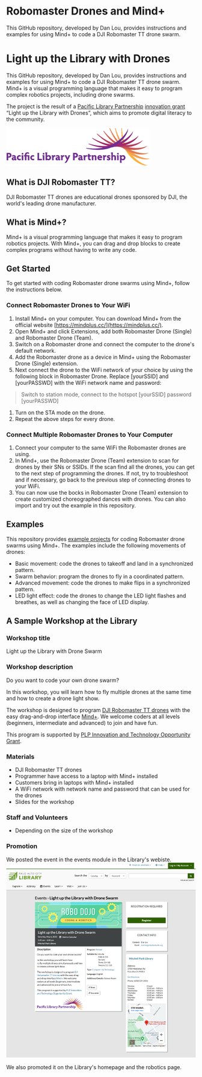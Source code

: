 # Robomaster Drones and Mind+
This GitHub repository, developed by Dan Lou, provides instructions and examples for using Mind+ to code a DJI Robomaster TT drone swarm. 
# Light up the Library with Drones

This GitHub repository, developed by Dan Lou, provides instructions and examples for using Mind+ to code a DJI Robomaster TT drone swarm. Mind+ is a visual programming language that makes it easy to program complex robotics projects, including drone swarms.

The project is the result of a [Pacific Library Partnership](https://www.plpinfo.org/) [innovation grant](https://www.plpinfo.org/innovation-grants/2022-plp-innovation-and-technology-opportunity-grant-recipients/) “Light up the Library with Drones”, which aims to promote digital literacy to the community.

![PLP logo](Pictures/PLPLogo.png)

## What is DJI Robomaster TT?

DJI Robomaster TT drones are educational drones sponsored by DJI, the world's leading drone manufacturer.

## What is Mind+?

Mind+ is a visual programming language that makes it easy to program robotics projects. With Mind+, you can drag and drop blocks to create complex programs without having to write any code. 

## Get Started

To get started with coding Robomaster drone swarms using Mind+, follow the instructions below.

### Connect Robomaster Drones to Your WiFi

1. Install Mind+ on your computer. You can download Mind+ from the official website [https://mindplus.cc/](https://mindplus.cc/).
2. Open Mind+ and click Extensions, add both Robomaster Drone (Single) and Robomaster Drone (Team).
3. Switch on a Robomaster drone and connect the computer to the drone's default network.
4. Add the Robomaster drone as a device in Mind+ using the Robomaster Drone (Single) extension.
5. Next connect the drone to the WiFi network of your choice by using the following block in Robomaster Drone. Replace [yourSSID] and [yourPASSWD] with the WiFi network name and password:

> Switch to station mode, connect to the hotspot [yourSSID] password [yourPASSWD]
>
1. Turn on the STA mode on the drone.
2. Repeat the above steps for every drone.

### Connect Multiple Robomaster Drones to Your Computer

1. Connect your computer to the same WiFi the Robomaster drones are using.
2. In Mind+, use the Robomaster Drone (Team) extension to scan for drones by their SNs or SSIDs. If the scan find all the drones, you can get to the next step of programming the drones. If not, try to troubleshoot and if necessary, go back to the previous step of connecting drones to your WiFi.
3. You can now use the bocks in Robomaster Drone (Team) extension to create customized choreographed dances with drones. You can also import and try out the example in this repository.

## Examples

This repository provides [example projects](Examples) for coding Robomaster drone swarms using Mind+. The examples include the following movements of drones:

- Basic movement: code the drones to takeoff and land in a synchronized pattern.
- Swarm behavior: program the drones to fly in a coordinated pattern.
- Advanced movement: code the drones to make flips in a synchronized pattern.
- LED light effect: code the drones to change the LED light flashes and breathes, as well as changing the face of LED display.

## A Sample Workshop at the Library

### Workshop title

Light up the Library with Drone Swarm

### Workshop description

Do you want to code your own drone swarm?

In this workshop, you will learn how to fly multiple drones at the same time and how to create a drone light show.

The workshop is designed to program [DJI Robomaster TT drones](https://www.dji.com/robomaster-tt) with the easy drag-and-drop interface [Mind+](https://mindplus.cc/). We welcome coders at all levels (beginners, intermediate and advanced) to join and have fun.

This program is supported by [PLP Innovation and Technology Opportunity Grant](https://www.plpinfo.org/innovation-grants/2022-plp-innovation-and-technology-opportunity-grant-recipients/).

### Materials

- DJI Robomaster TT drones
- Programmer have access to a laptop with Mind+ installed
- Customers bring in laptops with Mind+ installed
- A WiFi network with network name and password that can be used for the drones
- Slides for the workshop

### Staff and Volunteers

- Depending on the size of the workshop

### Promotion

We posted the event in the events module in the Library's webiste.
![Event image](Pictures/Event.png)

We also promoted it on the Library's homepage and the robotics page.

